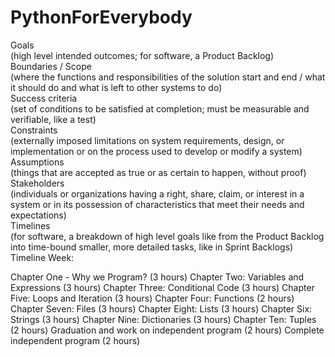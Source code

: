 # PythonForEverybody
Goals </br>
(high level intended outcomes; for software, a Product Backlog)</br>
Boundaries / Scope </br>
(where the functions and responsibilities of the solution start and end / what it should do and what is left to other systems to do)</br>
Success criteria </br>
(set of conditions to be satisfied at completion; must be measurable and verifiable, like a test)</br>
Constraints</br>
(externally imposed limitations on system requirements, design, or implementation or on the process used to develop or modify a system)</br>
Assumptions</br>
(things that are accepted as true or as certain to happen, without proof)</br>
Stakeholders </br>
(individuals or organizations having a right, share, claim, or interest in a system or in its possession of characteristics that meet their needs and expectations)</br>
Timelines </br>
(for software, a breakdown of high level goals like from the Product Backlog into time-bound smaller, more detailed tasks, like in Sprint Backlogs)</br>
Timeline
Week: 

Chapter One - Why we Program? (3 hours)
Chapter Two: Variables and Expressions (3 hours)
Chapter Three: Conditional Code (3 hours)
Chapter Five: Loops and Iteration (3 hours)
Chapter Four: Functions (2 hours)
Chapter Seven: Files (3 hours)
Chapter Eight: Lists (3 hours)
Chapter Six: Strings (3 hours)
Chapter Nine: Dictionaries (3 hours)
Chapter Ten: Tuples (2 hours)
Graduation and work on independent program (2 hours)
Complete independent program (2 hours)
